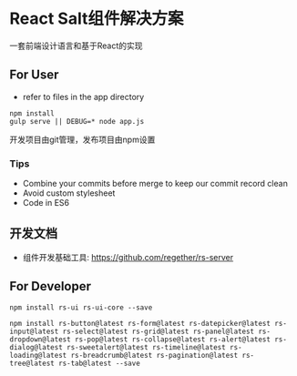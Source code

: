 # React Salt组件解决方案

一套前端设计语言和基于React的实现

## For User

* refer to files in the app directory

```
npm install
gulp serve || DEBUG=* node app.js
```

开发项目由git管理，发布项目由npm设置

### Tips

* Combine your commits before merge to keep our commit record clean
* Avoid custom stylesheet
* Code in ES6

## 开发文档

* 组件开发基础工具: https://github.com/regether/rs-server

## For Developer

```
npm install rs-ui rs-ui-core --save

npm install rs-button@latest rs-form@latest rs-datepicker@latest rs-input@latest rs-select@latest rs-grid@latest rs-panel@latest rs-dropdown@latest rs-pop@latest rs-collapse@latest rs-alert@latest rs-dialog@latest rs-sweetalert@latest rs-timeline@latest rs-loading@latest rs-breadcrumb@latest rs-pagination@latest rs-tree@latest rs-tab@latest --save
```
